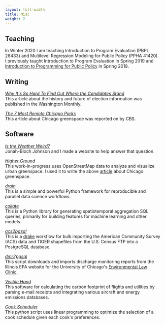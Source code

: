 ```yaml
---
layout: full-width
title: Misc
weight: 2
---
```

## Teaching

In Winter 2020 I am teaching Introduction to Program Evaluation (PBPL 26433) and Multilevel Regression Modeling for Public Policy (PPHA 41420). I previously taught Introduction to Program Evaluation in Spring 2019 and [Introduction to Programming for Public Policy](https://harris-ippp.github.io/) in Spring 2018.

## Writing
[*Why It's So Hard To Find Out Where the Candidates Stand*](http://washingtonmonthly.com/2016/11/04/why-its-so-hard-to-find-out-where-the-candidates-stand/)<br/> This article about the history and future of election information was published in the Washington Monthly.

[*The 7 Most Remote Chicago Parks*](articles/17/chicago-parks)<br/>This article about Chicago greenspace was reported on by CBS.

## Software
[*Is the Weather Weird?*](https://www.istheweatherweird.com)<br/>Jonah-Bloch Johnson and I made a website to help answer that question.

[*Higher Ground*](https://github.com/potash/higher-ground)<br/>This work-in-progress uses OpenStreetMap data to analyze and visualize urban greenspace. I used it to write the above [article](articles/17/chicago-parks) about Chicago greenspace.

[*drain*](https://github.com/potash/drain)<br/>This is a simple and powerful Python framework for reproducible and parallel data science workflows.

[*collate*](https://github.com/dssg/collate)<br/>This is a Python library for generating spatiotemporal aggregation SQL queries, primarily for building features for machine learning and other models.

[*acs2pgsql*](https://github.com/dssg/acs2pgsql)<br/>This is a [drake](https://github.com/factual/drake) workflow for bulk importing the American Community Survey (ACS) data and TIGER shapefiles from the U.S. Census FTP into a PostgreSQL database.

[*dmr2pgsql*](https://github.com/dssg/il-dmr)<br/>This script downloads and imports discharge monitoring reports from the Illinois EPA website for the University of Chicago's [Environmental Law Clinic](http://www.law.uchicago.edu/clinics/environmental).

[*Visible Hand*](https://github.com/potash/visiblehand-core)<br/>This software for calculating the carbon footprint of flights and utilities by parsing e-mail receipts and integrating various aircraft and energy emissions databases.

[*Cook Scheduler*](https://github.com/potash/cook_scheduler)<br/>This python script uses linear programming to optimize the selection of a cook schedule given each cook's preferences.


